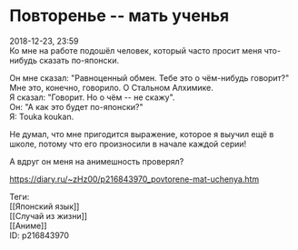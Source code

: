 Повторенье -- мать ученья
==========================

   
 2018-12-23, 23:59   
  Ко мне на работе подошёл человек, который часто просит меня что-нибудь сказать по-японски.   
   
 Он мне сказал: "Равноценный обмен. Тебе это о чём-нибудь говорит?"   
 Мне это, конечно, говорило. О Стальном Алхимике.   
 Я сказал: "Говорит. Но о чём -- не скажу".   
 Он: "А как это будет по-японски?"   
 Я: Touka koukan.   
   
 Не думал, что мне пригодится выражение, которое я выучил ещё в школе, потому что его произносили в начале каждой серии!   
   
  А вдруг он меня на анимешность проверял?    
    
 <https://diary.ru/~zHz00/p216843970_povtorene-mat-uchenya.htm>   
   
 Теги:   
 [[Японский язык]]   
 [[Случай из жизни]]   
 [[Аниме]]   
 ID: p216843970